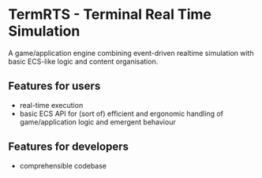 # TermRTS - Terminal Real Time Simulation

A game/application engine combining event-driven realtime simulation with basic ECS-like logic and content organisation.

## Features for users

- real-time execution
- basic ECS API for (sort of) efficient and ergonomic handling of game/application logic and emergent behaviour

## Features for developers

- comprehensible codebase
